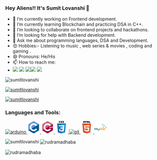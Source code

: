 ### Hey Aliens!! It's Sumit Lovanshi 👋



- 🔭 I’m currently working on Frontend development.
- 🌱 I’m currently learning Blockchain and practicing DSA in C++. 
- 👯 I’m looking to collaborate on frontend projects and hackathons.
- 🤔 I’m looking for help with Backend development.
- 💬 Ask me about programming languages, DSA and Development.
- 😍 Hobbies:- Listening to music , web series & movies , coding and gaming .
- 😄 Pronouns: He/His
- 📫 How to reach me:
- <a>[<img src="https://img.icons8.com/fluent/40/000000/gmail-new.png"/>](mailto:sumitlovanshi2112@gmail.com)</a>  <a>[<img src="https://img.icons8.com/color/40/000000/linkedin.png"/>](https://www.linkedin.com/in/sumit-lovanshi-826b851a0/)</a> <a>[<img src="https://img.icons8.com/color/40/000000/twitter--v1.png"/>](https://twitter.com/LovanshiSumit)</a><a>[<img src="https://img.icons8.com/fluent/40/000000/facebook-new.png"/>](https://www.facebook.com/sumit.lovanshi.2112)</a> <a>[<img src="https://img.icons8.com/fluent/40/000000/instagram-new.png"/>](https://www.instagram.com/sumit__lovanshi/)

<p align="left"> <img src="https://komarev.com/ghpvc/?username=sumitlovanshi&label=Profile%20views&color=0e75b6&style=flat" alt="sumitlovanshi" /> </p>

<p align="left"> <a href="https://github.com/ryo-ma/github-profile-trophy"><img src="https://github-profile-trophy.vercel.app/?username=sumitlovanshi" alt="sumitlovanshi" /></a> </p>

<p align="left"> <a href="https://twitter.com/LovanshiSumit" target="blank"><img src="https://img.shields.io/twitter/follow/sumitlovanshi?logo=twitter&style=for-the-badge" alt="sumitlovanshi" /></a> </p>


<h3 align="left">Languages and Tools:</h3>
<p align="left"> <a href="https://www.arduino.cc/" target="_blank"> <img src="https://cdn.worldvectorlogo.com/logos/arduino-1.svg" alt="arduino" width="40" height="40"/> </a> <a href="https://www.cprogramming.com/" target="_blank"> <img src="https://raw.githubusercontent.com/devicons/devicon/master/icons/c/c-original.svg" alt="c" width="40" height="40"/> </a> <a href="https://www.w3schools.com/cpp/" target="_blank"> <img src="https://raw.githubusercontent.com/devicons/devicon/master/icons/cplusplus/cplusplus-original.svg" alt="cplusplus" width="40" height="40"/> </a> <a href="https://www.w3schools.com/css/" target="_blank"> <img src="https://raw.githubusercontent.com/devicons/devicon/master/icons/css3/css3-original-wordmark.svg" alt="css3" width="40" height="40"/> </a> <a href="https://git-scm.com/" target="_blank"> <img src="https://www.vectorlogo.zone/logos/git-scm/git-scm-icon.svg" alt="git" width="40" height="40"/> </a> <a href="https://www.w3.org/html/" target="_blank"> <img src="https://raw.githubusercontent.com/devicons/devicon/master/icons/html5/html5-original-wordmark.svg" alt="html5" width="40" height="40"/> </a> <a href="https://www.mysql.com/" target="_blank"> <img src="https://raw.githubusercontent.com/devicons/devicon/master/icons/mysql/mysql-original-wordmark.svg" alt="mysql" width="40" height="40"/> </a> 

<p><img align="left" src="https://github-readme-stats.vercel.app/api/top-langs?username=sumitlovanshi&show_icons=true&locale=en&layout=compact" alt="sumitlovanshi" /></p>
<p>&nbsp;<img align="center" src="https://github-readme-stats.vercel.app/api?username=SUMITLOVANSHI&&show_icons=true&title_color=ffffff&icon_color=bb2acf&text_color=daf7dc&bg_color=191919" alt="rudramadhaba" /></p>


<p><img align="center" src="https://github-readme-streak-stats.herokuapp.com/?user=rudramadhaba&" alt="rudramadhaba" /></p>

<!-- {"mode":"full","isActive":false} -->
